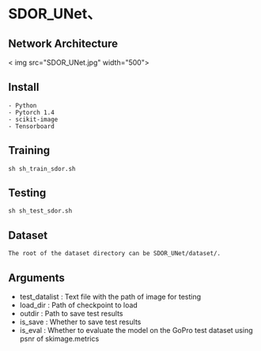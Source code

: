 # SDOR_UNet、

## Network Architecture
< img src="SDOR_UNet.jpg" width="500">  

## Install
```
- Python
- Pytorch 1.4
- scikit-image
- Tensorboard
```
## Training

```sh sh_train_sdor.sh ```

## Testing
```sh sh_test_sdor.sh```

## Dataset

```The root of the dataset directory can be SDOR_UNet/dataset/.```

## Arguments
- test_datalist : Text file with the path of image for testing
- load_dir : Path of checkpoint to load
- outdir : Path to save test results
- is_save : Whether to save test results
- is_eval : Whether to evaluate the model on the GoPro test dataset using psnr of skimage.metrics



